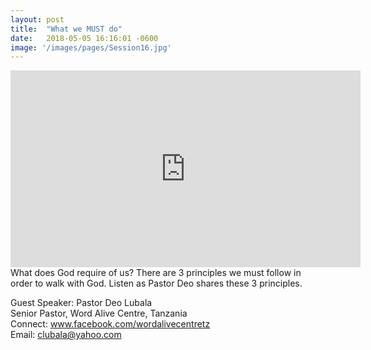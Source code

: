 ```yaml
---
layout: post
title:  "What we MUST do"
date:   2018-05-05 16:16:01 -0600
image: '/images/pages/Session16.jpg'
---
```

<iframe width="560" height="315" src="https://www.youtube.com/embed/X-53eUa9it8" frameborder="0" allow="autoplay; encrypted-media" allowfullscreen></iframe>
What does God require of us? There are 3 principles we must follow in order to walk with God. Listen as Pastor Deo shares these 3 principles. 

Guest Speaker: Pastor Deo Lubala<br>
Senior Pastor, Word Alive Centre, Tanzania <br>
Connect: <a href="https://www.facebook.com/wordalivecentretz">www.facebook.com/wordalivecentretz</a> <br>
Email: clubala@yahoo.com




